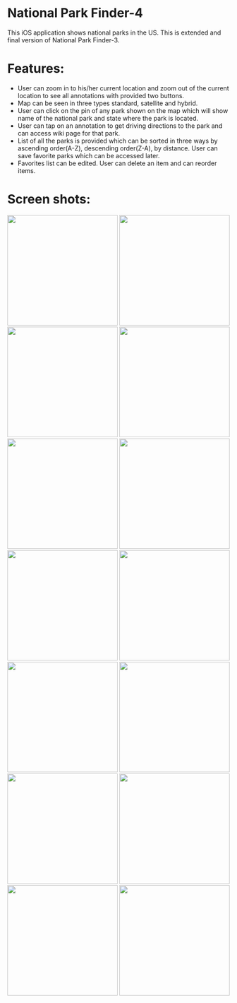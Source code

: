 # National Park Finder-4

This iOS application shows national parks in the US.
This is extended and final version of  National Park Finder-3.

# Features:
  - User can zoom in to his/her current location and zoom out of the current location to see all annotations with provided two buttons.
  - Map can be seen in three types standard, satellite and hybrid.
  - User can click on the pin of any park shown on the map which will show name of the national park and state where the park is located.
  - User can tap on an annotation to get driving directions to the park and can access wiki page for that park.
  - List of all the parks is provided which can be sorted in three ways by ascending order(A-Z), descending order(Z-A), by distance. User can save favorite parks which can be accessed later. 
  - Favorites list can be edited. User can delete an item and can reorder items.


# Screen shots:

<img src="https://cloud.githubusercontent.com/assets/17986117/26027726/0f206bea-37e1-11e7-9d5e-8b665d22101d.PNG" width="250">
<img src="https://cloud.githubusercontent.com/assets/17986117/26027727/1058306a-37e1-11e7-905f-917544ec4ec7.PNG" width="250">
<img src="https://cloud.githubusercontent.com/assets/17986117/26027728/11a7361e-37e1-11e7-9e64-735d11b8bc5f.PNG" width="250">
<img src="https://cloud.githubusercontent.com/assets/17986117/26027729/12c57592-37e1-11e7-9c07-6136292a7b97.PNG" width="250">
<img src="https://cloud.githubusercontent.com/assets/17986117/26027730/13237354-37e1-11e7-9f8c-6693f42bf9a0.PNG" width="250">
<img src="https://cloud.githubusercontent.com/assets/17986117/26027731/14b2330e-37e1-11e7-893f-ec04d91ebe4f.PNG" width="250">
<img src="https://cloud.githubusercontent.com/assets/17986117/26027733/15f56e02-37e1-11e7-85f0-a48a5d29a64b.PNG" width="250">
<img src="https://cloud.githubusercontent.com/assets/17986117/26027735/16e54a76-37e1-11e7-8b80-0dace86eed3c.PNG" width="250">
<img src="https://cloud.githubusercontent.com/assets/17986117/26027736/192c4a6e-37e1-11e7-8652-277f6bf187e8.PNG" width="250">
<img src="https://cloud.githubusercontent.com/assets/17986117/26027737/19b596f2-37e1-11e7-8d02-fefa7667fc0f.PNG" width="250">
<img src="https://cloud.githubusercontent.com/assets/17986117/26027738/1ad16386-37e1-11e7-8c9f-735c0f103797.PNG" width="250">
<img src="https://cloud.githubusercontent.com/assets/17986117/26027740/1bc02d4a-37e1-11e7-8b32-d4c8a8827f69.PNG" width="250">
<img src="https://cloud.githubusercontent.com/assets/17986117/26027742/1d10102a-37e1-11e7-9824-f36bfd6a215a.PNG" width="250">
<img src="https://cloud.githubusercontent.com/assets/17986117/26027743/1dcc6dec-37e1-11e7-8d2a-8388759deb1c.PNG" width="250">





